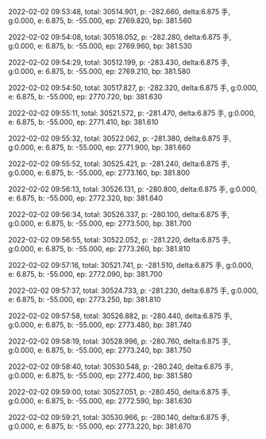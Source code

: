 2022-02-02 09:53:48, total: 30514.901, p: -282.660, delta:6.875 手, g:0.000, e: 6.875, b: -55.000, ep: 2769.820, bp: 381.560

2022-02-02 09:54:08, total: 30518.052, p: -282.280, delta:6.875 手, g:0.000, e: 6.875, b: -55.000, ep: 2769.960, bp: 381.530

2022-02-02 09:54:29, total: 30512.199, p: -283.430, delta:6.875 手, g:0.000, e: 6.875, b: -55.000, ep: 2769.210, bp: 381.580

2022-02-02 09:54:50, total: 30517.827, p: -282.320, delta:6.875 手, g:0.000, e: 6.875, b: -55.000, ep: 2770.720, bp: 381.630

2022-02-02 09:55:11, total: 30521.572, p: -281.470, delta:6.875 手, g:0.000, e: 6.875, b: -55.000, ep: 2771.410, bp: 381.610

2022-02-02 09:55:32, total: 30522.062, p: -281.380, delta:6.875 手, g:0.000, e: 6.875, b: -55.000, ep: 2771.900, bp: 381.660

2022-02-02 09:55:52, total: 30525.421, p: -281.240, delta:6.875 手, g:0.000, e: 6.875, b: -55.000, ep: 2773.160, bp: 381.800

2022-02-02 09:56:13, total: 30526.131, p: -280.800, delta:6.875 手, g:0.000, e: 6.875, b: -55.000, ep: 2772.320, bp: 381.640

2022-02-02 09:56:34, total: 30526.337, p: -280.100, delta:6.875 手, g:0.000, e: 6.875, b: -55.000, ep: 2773.500, bp: 381.700

2022-02-02 09:56:55, total: 30522.052, p: -281.220, delta:6.875 手, g:0.000, e: 6.875, b: -55.000, ep: 2773.260, bp: 381.810

2022-02-02 09:57:16, total: 30521.741, p: -281.510, delta:6.875 手, g:0.000, e: 6.875, b: -55.000, ep: 2772.090, bp: 381.700

2022-02-02 09:57:37, total: 30524.733, p: -281.230, delta:6.875 手, g:0.000, e: 6.875, b: -55.000, ep: 2773.250, bp: 381.810

2022-02-02 09:57:58, total: 30526.882, p: -280.440, delta:6.875 手, g:0.000, e: 6.875, b: -55.000, ep: 2773.480, bp: 381.740

2022-02-02 09:58:19, total: 30528.996, p: -280.760, delta:6.875 手, g:0.000, e: 6.875, b: -55.000, ep: 2773.240, bp: 381.750

2022-02-02 09:58:40, total: 30530.548, p: -280.240, delta:6.875 手, g:0.000, e: 6.875, b: -55.000, ep: 2772.400, bp: 381.580

2022-02-02 09:59:00, total: 30527.051, p: -280.450, delta:6.875 手, g:0.000, e: 6.875, b: -55.000, ep: 2772.590, bp: 381.630

2022-02-02 09:59:21, total: 30530.966, p: -280.140, delta:6.875 手, g:0.000, e: 6.875, b: -55.000, ep: 2773.220, bp: 381.670